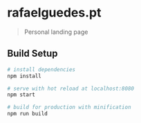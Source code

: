# rafaelguedes.pt
> Personal landing page

## Build Setup

``` bash
# install dependencies
npm install

# serve with hot reload at localhost:8080
npm start

# build for production with minification
npm run build